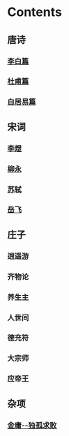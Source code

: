 # Contents

## 唐诗

### [李白篇](./Tang/libai.md) 
### [杜甫篇](dufu.md)
### [白居易篇](baijuyi.md)


## 宋词

### [李煜](liyu.md)
### [柳永](liuyong.md)
### [苏轼](sushi.md)
### [岳飞](yuefei.md)


## 庄子
### 逍遥游
### 齐物论
### 养生主
### 人世间
### 德充符
### 大宗师
### 应帝王


## 杂项

### [金庸--独孤求败](jinyong.md)
